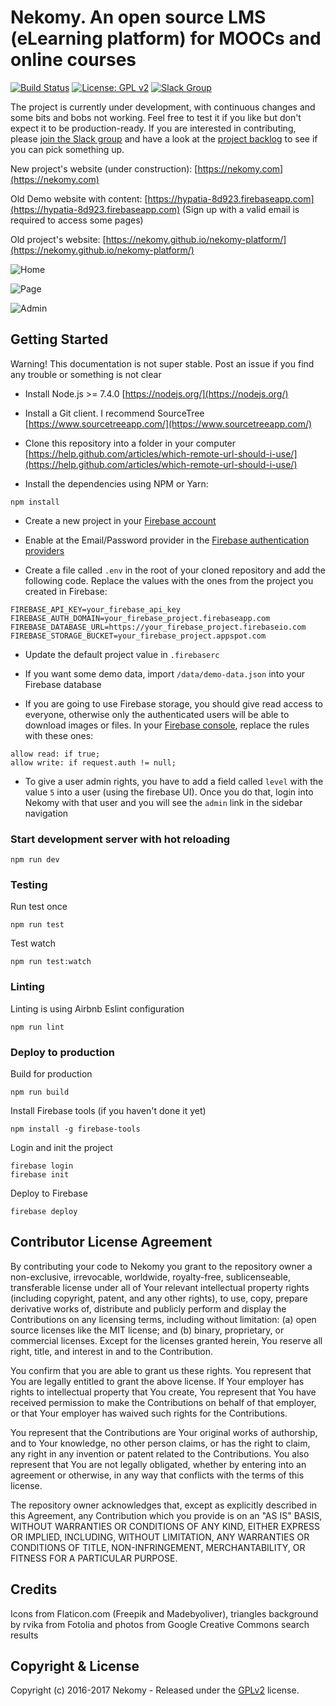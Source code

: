 # Nekomy. An open source LMS (eLearning platform) for MOOCs and online courses

[![Build Status](https://travis-ci.org/nekomy/nekomy-platform.svg?branch=master)](https://travis-ci.org/nekomy/nekomy-platform)
[![License: GPL v2](https://img.shields.io/badge/License-GPL%20v2-blue.svg)](https://www.gnu.org/licenses/old-licenses/gpl-2.0.en.html)
[![Slack Group](http://slack.nekomy.com/badge.svg)](http://slack.nekomy.com)

The project is currently under development, with continuous changes and some bits and bobs not working. Feel free to test it if you like but don't expect it to be production-ready. If you are interested in contributing, please [join the Slack group](http://slack.nekomy.com) and have a look at the [project backlog](https://github.com/nekomy/nekomy-platform/projects/1) to see if you can pick something up.

New project's website (under construction): [https://nekomy.com](https://nekomy.com)

Old Demo website with content: [https://hypatia-8d923.firebaseapp.com](https://hypatia-8d923.firebaseapp.com) (Sign up with a valid email is required to access some pages)

Old project's website: [https://nekomy.github.io/nekomy-platform/](https://nekomy.github.io/nekomy-platform/)

![Home](https://firebasestorage.googleapis.com/v0/b/hypatia-8d923.appspot.com/o/screenshots%2Fhome.jpg?alt=media&token=1421d0c1-97ad-486c-b040-695e128a9e4a)

![Page](https://firebasestorage.googleapis.com/v0/b/hypatia-8d923.appspot.com/o/screenshots%2Fpage.jpg?alt=media&token=4aa59160-68d2-46b0-a2f0-35740ecde21d)

![Admin](https://firebasestorage.googleapis.com/v0/b/hypatia-8d923.appspot.com/o/screenshots%2Fadmin.jpg?alt=media&token=6911a15b-d0ca-4bc0-8fd0-619d92c97706)

## Getting Started

Warning! This documentation is not super stable. Post an issue if you find any trouble or something is not clear

- Install Node.js >= 7.4.0 [https://nodejs.org/](https://nodejs.org/)

- Install a Git client. I recommend SourceTree [https://www.sourcetreeapp.com/](https://www.sourcetreeapp.com/)

- Clone this repository into a folder in your computer [https://help.github.com/articles/which-remote-url-should-i-use/](https://help.github.com/articles/which-remote-url-should-i-use/)

- Install the dependencies using NPM or Yarn:

````
npm install
````

- Create a new project in your [Firebase account](http://firebase.google.com)

- Enable at the Email/Password provider in the [Firebase authentication providers](https://console.firebase.google.com/project/bigmomo-647f1/authentication/providers)

- Create a file called `.env` in the root of your cloned repository and add the following code. Replace the values with the ones from the project you created in Firebase:

````
FIREBASE_API_KEY=your_firebase_api_key
FIREBASE_AUTH_DOMAIN=your_firebase_project.firebaseapp.com
FIREBASE_DATABASE_URL=https://your_firebase_project.firebaseio.com
FIREBASE_STORAGE_BUCKET=your_firebase_project.appspot.com
````

- Update the default project value in `.firebaserc`

- If you want some demo data, import `/data/demo-data.json` into your Firebase database

- If you are going to use Firebase storage, you should give read access to everyone, otherwise only the authenticated users will be able to download images or files. In your [Firebase console](https://console.firebase.google.com), replace the rules with these ones:

````
allow read: if true;
allow write: if request.auth != null;
````

- To give a user admin rights, you have to add a field called `level` with the value `5` into a user (using the firebase UI). Once you do that, login into Nekomy with that user and you will see the `admin` link in the sidebar navigation

### Start development server with hot reloading

````
npm run dev
````

### Testing

Run test once

````
npm run test
````

Test watch

````
npm run test:watch
````

### Linting

Linting is using Airbnb Eslint configuration

````
npm run lint
````

### Deploy to production

Build for production

````
npm run build
````

Install Firebase tools (if you haven't done it yet)

````
npm install -g firebase-tools
````

Login and init the project

````
firebase login
firebase init
````

Deploy to Firebase

````
firebase deploy
````

## Contributor License Agreement

By contributing your code to Nekomy you grant to the repository owner a non-exclusive, irrevocable, worldwide, royalty-free, sublicenseable, transferable license under all of Your relevant intellectual property rights (including copyright, patent, and any other rights), to use, copy, prepare derivative works of, distribute and publicly perform and display the Contributions on any licensing terms, including without limitation: (a) open source licenses like the MIT license; and (b) binary, proprietary, or commercial licenses. Except for the licenses granted herein, You reserve all right, title, and interest in and to the Contribution.

You confirm that you are able to grant us these rights. You represent that You are legally entitled to grant the above license. If Your employer has rights to intellectual property that You create, You represent that You have received permission to make the Contributions on behalf of that employer, or that Your employer has waived such rights for the Contributions.

You represent that the Contributions are Your original works of authorship, and to Your knowledge, no other person claims, or has the right to claim, any right in any invention or patent related to the Contributions. You also represent that You are not legally obligated, whether by entering into an agreement or otherwise, in any way that conflicts with the terms of this license.

The repository owner acknowledges that, except as explicitly described in this Agreement, any Contribution which you provide is on an "AS IS" BASIS, WITHOUT WARRANTIES OR CONDITIONS OF ANY KIND, EITHER EXPRESS OR IMPLIED, INCLUDING, WITHOUT LIMITATION, ANY WARRANTIES OR CONDITIONS OF TITLE, NON-INFRINGEMENT, MERCHANTABILITY, OR FITNESS FOR A PARTICULAR PURPOSE.

## Credits

Icons from Flaticon.com (Freepik and Madebyoliver), triangles background by rvika from Fotolia and photos from Google Creative Commons search results

## Copyright & License

Copyright (c) 2016-2017 Nekomy - Released under the [GPLv2](https://www.gnu.org/licenses/old-licenses/gpl-2.0.html) license.
